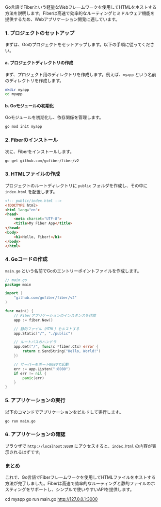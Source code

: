 Go言語でFiberという軽量なWebフレームワークを使用してHTMLをホストする方法を説明します。Fiberは高速で効率的なルーティングとミドルウェア機能を提供するため、Webアプリケーション開発に適しています。

### 1. プロジェクトのセットアップ

まずは、Goのプロジェクトをセットアップします。以下の手順に従ってください。

#### a. プロジェクトディレクトリの作成

まず、プロジェクト用のディレクトリを作成します。例えば、`myapp` という名前のディレクトリを作成します。

```bash
mkdir myapp
cd myapp
```

#### b. Goモジュールの初期化

Goモジュールを初期化し、依存関係を管理します。

```bash
go mod init myapp
```

### 2. Fiberのインストール

次に、Fiberをインストールします。

```bash
go get github.com/gofiber/fiber/v2
```

### 3. HTMLファイルの作成

プロジェクトのルートディレクトリに `public` フォルダを作成し、その中に `index.html` を配置します。

```html
<!-- public/index.html -->
<!DOCTYPE html>
<html lang="en">
<head>
    <meta charset="UTF-8">
    <title>My Fiber App</title>
</head>
<body>
    <h1>Hello, Fiber!</h1>
</body>
</html>
```

### 4. Goコードの作成

`main.go` という名前でGoのエントリーポイントファイルを作成します。

```go
// main.go
package main

import (
	"github.com/gofiber/fiber/v2"
)

func main() {
	// Fiberアプリケーションのインスタンスを作成
	app := fiber.New()

	// 静的ファイル（HTML）をホストする
	app.Static("/", "./public")

	// ルートパスのハンドラ
	app.Get("/", func(c *fiber.Ctx) error {
		return c.SendString("Hello, World!")
	})

	// サーバーをポート8080で起動
	err := app.Listen(":8080")
	if err != nil {
		panic(err)
	}
}
```

### 5. アプリケーションの実行

以下のコマンドでアプリケーションをビルドして実行します。

```bash
go run main.go
```

### 6. アプリケーションの確認

ブラウザで `http://localhost:8080` にアクセスすると、`index.html` の内容が表示されるはずです。

### まとめ

これで、Go言語でFiberフレームワークを使用してHTMLファイルをホストする方法が完了しました。Fiberは高速で効率的なルーティングと静的ファイルのホスティングをサポートし、シンプルで使いやすいAPIを提供します。

cd myapp
go run main.go
http://127.0.0.1:3000   

